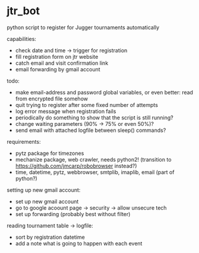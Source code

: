 # jtr_bot
python script to register for Jugger tournaments automatically

capabilities:
 * check date and time -> trigger for registration
 * fill registration form on jtr website
 * catch email and visit confirmation link
 * email forwarding by gmail account

todo:
 * make email-address and password global variables, or even better: read from encrypted file somehow
 * quit trying to register after some fixed number of attempts
 * log error message when registration fails
 * periodically do something to show that the script is still running?
 * change waiting parameters (90% -> 75% or even 50%)?
 * send email with attached logfile between sleep() commands?

requirements:
 * pytz package for timezones
 * mechanize package, web crawler, needs python2! (transition to https://github.com/jmcarp/robobrowser instead?)
 * time, datetime, pytz, webbrowser, smtplib, imaplib, email (part of python?)
 
 
 setting up new gmail account:
 * set up new gmail account
 * go to google acoount page -> security -> allow unsecure tech
 * set up forwarding (probably best without filter)

 
 reading tournament table -> logfile:
 * sort by registration datetime
 * add a note what is going to happen with each event
